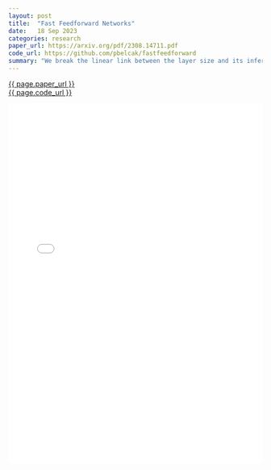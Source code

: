 ```yaml
---
layout: post
title:  "Fast Feedforward Networks"
date:   18 Sep 2023
categories: research
paper_url: https://arxiv.org/pdf/2308.14711.pdf
code_url: https://github.com/pbelcak/fastfeedforward
summary: "We break the linear link between the layer size and its inference cost by introducing the fast feedforward1 (FFF) architecture, a log-time alternative to feedforward networks. We demonstrate that FFFs are up to 220x faster than feedforward networks, up to 6x faster than mixture-of-experts networks, and exhibit better training properties than mixtures of experts thanks to noiseless conditional execution. Pushing FFFs to the limit, we show that they can use as little as 1% of layer neurons for inference in vision transformers while preserving 94.2% of predictive performance"
---
```


<style>
.responsive-pdf-container {
    overflow: hidden;
    padding-top: 141.42%; /* 16:9 Aspect Ratio, adjust as needed */
    position: relative;
}

.responsive-pdf-container iframe {
    border: none;
    height: 100%;
    left: 0;
    position: absolute;
    top: 0;
    width: 100%;
}
</style>

<a href="{{ page.paper_url }}">{{ page.paper_url }}</a><br>
<a href="{{ page.code_url }}">{{ page.code_url }}</a>

<div class="responsive-pdf-container">
    <iframe src="{{ page.paper_url }}" style="border: none;"></iframe>
</div>